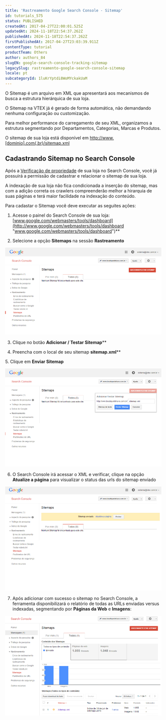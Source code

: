 ```yaml
---
title: 'Rastreamento Google Search Console - Sitemap'
id: tutorials_575
status: PUBLISHED
createdAt: 2017-04-27T22:00:01.525Z
updatedAt: 2024-11-18T22:54:37.262Z
publishedAt: 2024-11-18T22:54:37.262Z
firstPublishedAt: 2017-04-27T23:03:39.911Z
contentType: tutorial
productTeam: Others
author: authors_84
slugEN: google-search-console-tracking-sitemap
legacySlug: rastreamento-google-search-console-sitemap
locale: pt
subcategoryId: 1luKrYptdi8WoMYckakUaM
---
```


O Sitemap é um arquivo em XML que apresentará aos mecanismos de busca a estrutura hierárquica de sua loja.

O Sitemap na VTEX já é gerado de forma automática, não demandando nenhuma configuração ou customização.

Para melhor performance do carregamento de seu XML, organizamos a estrutura segmentando por Departamentos, Categorias, Marcas e Produtos.

O sitemap de sua loja está disponível em [http://www.[dominio].com(.br)/sitemap.xml](blank "http://www.[dominio].com(.br)/sitemap.xml")

## Cadastrando Sitemap no Search Console

Após a [Verificação de propriedade](https://help.vtex.com/pt/tutorial/como-verificar-propriedade-no-google-search-console-de-loja-vtex--frequentlyAskedQuestions_594) de sua loja no Search Console, você já possuirá a permissão de cadastrar e relacionar o sitemap de sua loja.

A indexação de sua loja não fica condicionada a inserção do sitemap, mas com a adição correta os crawlers compreenderão melhor a hirarquia de suas páginas e terá maior facilidade na indexação do conteúdo.

Para cadastar o Sitemap você deve executar as seguites ações:

1. Acesse o painel do Search Console de sua loja: [www.google.com/webmasters/tools/dashboard](http://www.google.com/webmasters/tools/dashboard "www.google.com/webmasters/tools/dashboard")**

2. Selecione a opção **Sitemaps** na sessão **Rastreamento**

![](https://raw.githubusercontent.com/vtexdocs/help-center-content/refs/heads/main/docs/pt/tutorials/projects-&-integrations/integration-with-monitoring-tools/rastreamento-google-search-console-sitemap_1.png)

3. Clique no botão **Adicionar / Testar Sitemap****

4. Preencha com o local de seu sitemap **sitemap.xml****

5. Clique em **Enviar Sitemap**

![](https://raw.githubusercontent.com/vtexdocs/help-center-content/refs/heads/main/docs/pt/tutorials/projects-&-integrations/integration-with-monitoring-tools/rastreamento-google-search-console-sitemap_2.png)

6. O Search Console irá acessar o XML e verificar, clique na opção **Atualize a página** para visualizar o status das urls do sitemap enviado

![](https://raw.githubusercontent.com/vtexdocs/help-center-content/refs/heads/main/docs/pt/tutorials/projects-&-integrations/integration-with-monitoring-tools/rastreamento-google-search-console-sitemap_3.png)

7. Após adicionar com sucesso o sitemap no Search Console, a ferramenta disponibilizará o relatório de todas as URLs enviadas versus indexadas, segmentando por **Páginas da Web** e **Imagens**:

![](https://raw.githubusercontent.com/vtexdocs/help-center-content/refs/heads/main/docs/pt/tutorials/projects-&-integrations/integration-with-monitoring-tools/rastreamento-google-search-console-sitemap_4.png)


